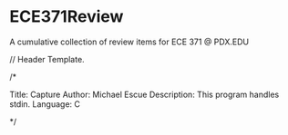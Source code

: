 # ECE371Review
A cumulative collection of review items for ECE 371 @ PDX.EDU

// Header Template.

/*

Title: Capture
Author: Michael Escue
Description: This program handles stdin.
Language: C

*/
